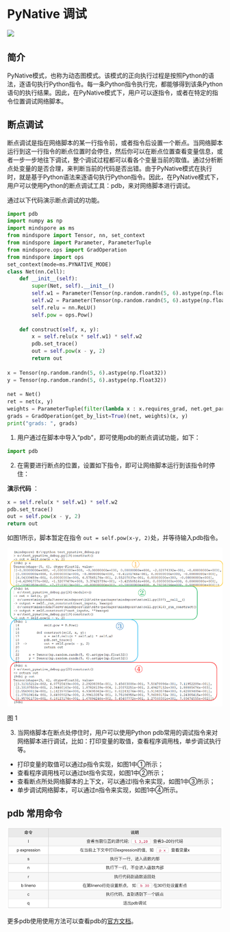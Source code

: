 # PyNative 调试

<a href="https://gitee.com/mindspore/docs/blob/master/tutorials/experts/source_zh_cn/debug/pynative_debug.md" target="_blank"><img src="https://mindspore-website.obs.cn-north-4.myhuaweicloud.com/website-images/master/resource/_static/logo_source.png"></a>&nbsp;&nbsp;

## 简介

PyNative模式，也称为动态图模式。该模式的正向执行过程是按照Python的语法，逐语句执行Python指令。每一条Python指令执行完，都能够得到该条Python语句的执行结果。因此，在PyNative模式下，用户可以逐指令，或者在特定的指令位置调试网络脚本。

## 断点调试

断点调试是指在网络脚本的某一行指令前，或者指令后设置一个断点。当网络脚本运行到这一行指令的断点位置时会停住，然后你可以在断点位置查看变量信息，或者一步一步地往下调试，整个调试过程都可以看各个变量当前的取值。通过分析断点处变量的是否合理，来判断当前的代码是否出错。由于PyNative模式在执行时，就是基于Python语法来逐语句执行Python指令。因此，在PyNative模式下，用户可以使用Python的断点调试工具：pdb，来对网络脚本进行调试。

通过以下代码演示断点调试的功能。

```python
import pdb
import numpy as np
import mindspore as ms
from mindspore import Tensor, nn, set_context
from mindspore import Parameter, ParameterTuple
from mindspore.ops import GradOperation
from mindspore import ops
set_context(mode=ms.PYNATIVE_MODE)
class Net(nn.Cell):
    def __init__(self):
        super(Net, self).__init__()
        self.w1 = Parameter(Tensor(np.random.randn(5, 6).astype(np.float32)), name="w1", requires_grad=True)
        self.w2 = Parameter(Tensor(np.random.randn(5, 6).astype(np.float32)), name="w2", requires_grad=True)
        self.relu = nn.ReLU()
        self.pow = ops.Pow()

    def construct(self, x, y):
        x = self.relu(x * self.w1) * self.w2
        pdb.set_trace()
        out = self.pow(x - y, 2)
        return out

x = Tensor(np.random.randn(5, 6).astype(np.float32))
y = Tensor(np.random.randn(5, 6).astype(np.float32))

net = Net()
ret = net(x, y)
weights = ParameterTuple(filter(lambda x : x.requires_grad, net.get_parameters()))
grads = GradOperation(get_by_list=True)(net, weights)(x, y)
print("grads: ", grads)

```

1. 用户通过在脚本中导入“pdb”，即可使用pdb的断点调试功能，如下：

```python
import pdb
```

2. 在需要进行断点的位置，设置如下指令，即可让网络脚本运行到该指令时停住：

**演示代码** ：

```python
x = self.relu(x * self.w1) * self.w2
pdb.set_trace()
out = self.pow(x - y, 2)
return out
```

如图1所示，脚本暂定在指令 `out = self.pow(x-y, 2)`处，并等待输入pdb指令。

![pynative_debug.png](./images/pynative_debug.png)

图 1

3. 当网络脚本在断点处停住时，用户可以使用Python pdb常用的调试指令来对网络脚本进行调试，比如：打印变量的取值，查看程序调用栈，单步调试执行等。

* 打印变量的取值可以通过p指令实现，如图1中①所示；
* 查看程序调用栈可以通过bt指令实现，如图1中②所示；
* 查看断点所处网络脚本的上下文，可以通过l指令来实现，如图1中③所示；
* 单步调试网络脚本，可以通过n指令来实现，如图1中④所示。

## pdb 常用命令

![image.png](./images/pdb_cmd.png)

更多pdb使用使用方法可以查看pdb的[官方文档](https://docs.python.org/zh-cn/3/library/pdb.html)。
